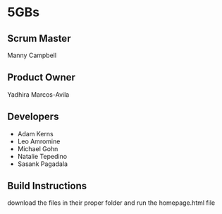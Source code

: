 # 5GBs

## Scrum Master
Manny Campbell

## Product Owner
Yadhira Marcos-Avila

## Developers
* Adam Kerns
* Leo Amromine
* Michael Gohn
* Natalie Tepedino
* Sasank Pagadala

## Build Instructions
download the files in their proper folder and run the homepage.html file
